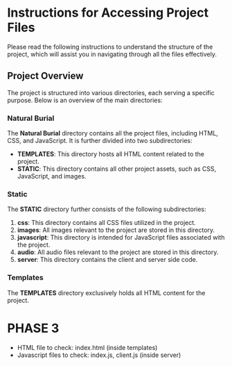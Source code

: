 # Instructions for Accessing Project Files

Please read the following instructions to understand the structure of the project, which will assist you in navigating through all the files effectively.

## Project Overview

The project is structured into various directories, each serving a specific purpose. Below is an overview of the main directories:

### Natural Burial

The **Natural Burial** directory contains all the project files, including HTML, CSS, and JavaScript. It is further divided into two subdirectories:

- **TEMPLATES**: This directory hosts all HTML content related to the project.
- **STATIC**: This directory contains all other project assets, such as CSS, JavaScript, and images.

### Static

The **STATIC** directory further consists of the following subdirectories:

1. **css**: This directory contains all CSS files utilized in the project.
2. **images**: All images relevant to the project are stored in this directory.
3. **javascript**: This directory is intended for JavaScript files associated with the project.
4. **audio**: All audio files relevant to the project are stored in this directory.
5. **server**: This directory contains the client and server side code.

### Templates

The **TEMPLATES** directory exclusively holds all HTML content for the project.

# PHASE 3
* HTML file to check: index.html (inside templates)
* Javascript files to check: index.js, client.js (inside server)
